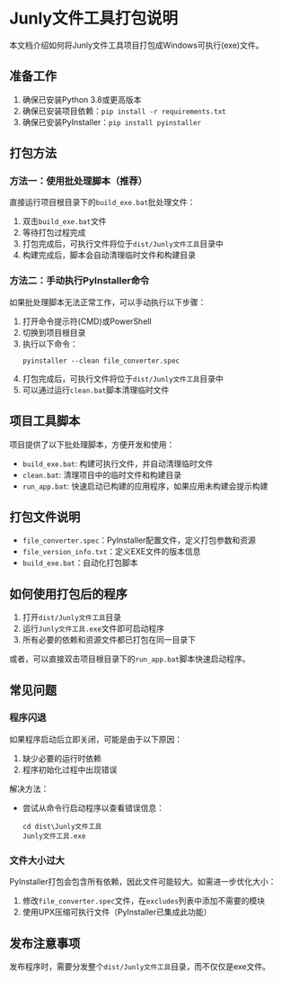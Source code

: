 # Junly文件工具打包说明

本文档介绍如何将Junly文件工具项目打包成Windows可执行(exe)文件。

## 准备工作

1. 确保已安装Python 3.8或更高版本
2. 确保已安装项目依赖：`pip install -r requirements.txt`
3. 确保已安装PyInstaller：`pip install pyinstaller`

## 打包方法

### 方法一：使用批处理脚本（推荐）

直接运行项目根目录下的`build_exe.bat`批处理文件：

1. 双击`build_exe.bat`文件
2. 等待打包过程完成
3. 打包完成后，可执行文件将位于`dist/Junly文件工具`目录中
4. 构建完成后，脚本会自动清理临时文件和构建目录

### 方法二：手动执行PyInstaller命令

如果批处理脚本无法正常工作，可以手动执行以下步骤：

1. 打开命令提示符(CMD)或PowerShell
2. 切换到项目根目录
3. 执行以下命令：
   ```
   pyinstaller --clean file_converter.spec
   ```
4. 打包完成后，可执行文件将位于`dist/Junly文件工具`目录中
5. 可以通过运行`clean.bat`脚本清理临时文件

## 项目工具脚本

项目提供了以下批处理脚本，方便开发和使用：

- `build_exe.bat`: 构建可执行文件，并自动清理临时文件
- `clean.bat`: 清理项目中的临时文件和构建目录
- `run_app.bat`: 快速启动已构建的应用程序，如果应用未构建会提示构建

## 打包文件说明

- `file_converter.spec`：PyInstaller配置文件，定义打包参数和资源
- `file_version_info.txt`：定义EXE文件的版本信息
- `build_exe.bat`：自动化打包脚本

## 如何使用打包后的程序

1. 打开`dist/Junly文件工具`目录
2. 运行`Junly文件工具.exe`文件即可启动程序
3. 所有必要的依赖和资源文件都已打包在同一目录下

或者，可以直接双击项目根目录下的`run_app.bat`脚本快速启动程序。

## 常见问题

### 程序闪退

如果程序启动后立即关闭，可能是由于以下原因：

1. 缺少必要的运行时依赖
2. 程序初始化过程中出现错误

解决方法：
- 尝试从命令行启动程序以查看错误信息：
  ```
  cd dist\Junly文件工具
  Junly文件工具.exe
  ```

### 文件大小过大

PyInstaller打包会包含所有依赖，因此文件可能较大。如需进一步优化大小：

1. 修改`file_converter.spec`文件，在`excludes`列表中添加不需要的模块
2. 使用UPX压缩可执行文件（PyInstaller已集成此功能）

## 发布注意事项

发布程序时，需要分发整个`dist/Junly文件工具`目录，而不仅仅是exe文件。 